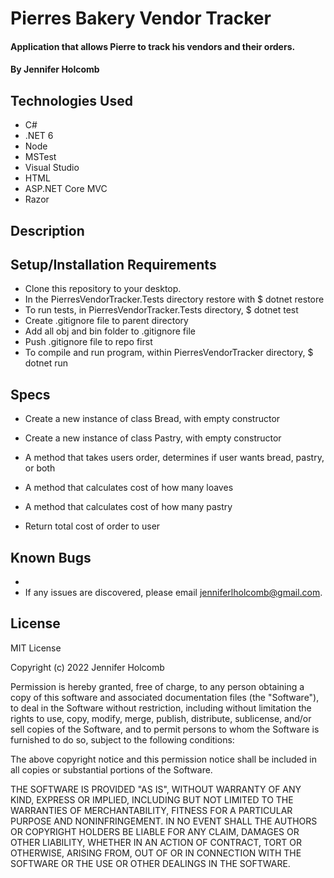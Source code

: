 # Pierres Bakery Vendor Tracker

#### Application that allows Pierre to track his vendors and their orders.

#### By Jennifer Holcomb

## Technologies Used

* C#
* .NET 6
* Node
* MSTest
* Visual Studio
* HTML
* ASP.NET Core MVC
* Razor

## Description


## Setup/Installation Requirements

* Clone this repository to your desktop.
* In the PierresVendorTracker.Tests directory restore with $ dotnet restore
* To run tests, in PierresVendorTracker.Tests directory, $ dotnet test
* Create .gitignore file to parent directory
* Add all obj and bin folder to .gitignore file
* Push .gitignore file to repo first
* To compile and run program, within PierresVendorTracker directory, $ dotnet run

## Specs

* Create a new instance of class Bread, with empty constructor
* Create a new instance of class Pastry, with empty constructor
* A method that takes users order, determines if user wants bread, pastry, or both
* A method that calculates cost of how many loaves
* A method that calculates cost of how many pastry

* Return total cost of order to user

## Known Bugs

* 
* If any issues are discovered, please email jenniferlholcomb@gmail.com.

## License
MIT License

Copyright (c) 2022 Jennifer Holcomb

Permission is hereby granted, free of charge, to any person obtaining a copy of this software and associated documentation files (the "Software"), to deal in the Software without restriction, including without limitation the rights to use, copy, modify, merge, publish, distribute, sublicense, and/or sell copies of the Software, and to permit persons to whom the Software is furnished to do so, subject to the following conditions:

The above copyright notice and this permission notice shall be included in all copies or substantial portions of the Software.

THE SOFTWARE IS PROVIDED "AS IS", WITHOUT WARRANTY OF ANY KIND, EXPRESS OR IMPLIED, INCLUDING BUT NOT LIMITED TO THE WARRANTIES OF MERCHANTABILITY, FITNESS FOR A PARTICULAR PURPOSE AND NONINFRINGEMENT. IN NO EVENT SHALL THE AUTHORS OR COPYRIGHT HOLDERS BE LIABLE FOR ANY CLAIM, DAMAGES OR OTHER LIABILITY, WHETHER IN AN ACTION OF CONTRACT, TORT OR OTHERWISE, ARISING FROM, OUT OF OR IN CONNECTION WITH THE SOFTWARE OR THE USE OR OTHER DEALINGS IN THE SOFTWARE.